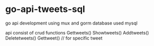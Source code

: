 # go-api-tweets-sql
go api development using mux and gorm 
database used mysql 

api consist of crud functions
Gettweets()
Showtweets()
Addtweets()
Deletetweets()
Gettweet()  // for specific tweet 

